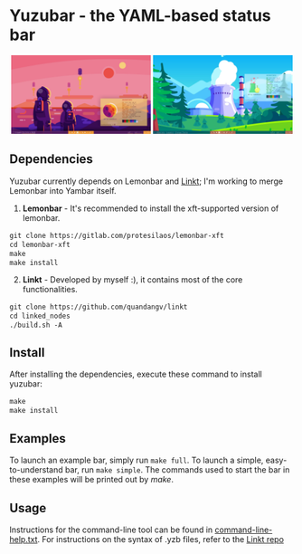 # Yuzubar - the YAML-based status bar

<p align="center">
  <img src="previews/mars-theme.png" width="49%" alt="Themes using yuzubar">
  <img src="previews/nuclear-theme.png" width="49%" alt="Themes using yuzubar">
</p>


## Dependencies
Yuzubar currently depends on Lemonbar and [Linkt](https://github.com/quandangv/linkt); I'm working to merge Lemonbar into Yambar itself.
1. **Lemonbar** - It's recommended to install the xft-supported version of lemonbar.
```
git clone https://gitlab.com/protesilaos/lemonbar-xft
cd lemonbar-xft
make
make install
```
2. **Linkt** - Developed by myself :), it contains most of the core functionalities.
```
git clone https://github.com/quandangv/linkt
cd linked_nodes
./build.sh -A
```

## Install
After installing the dependencies, execute these command to install yuzubar:
```
make
make install
```

## Examples
To launch an example bar, simply run `make full`. To launch a simple, easy-to-understand bar, run `make simple`. The commands used to start the bar in these examples will be printed out by _make_.

## Usage
Instructions for the command-line tool can be found in [command-line-help.txt](command-line-help.txt).
For instructions on the syntax of .yzb files, refer to the [Linkt repo](https://github.com/quandangv/linkt)
